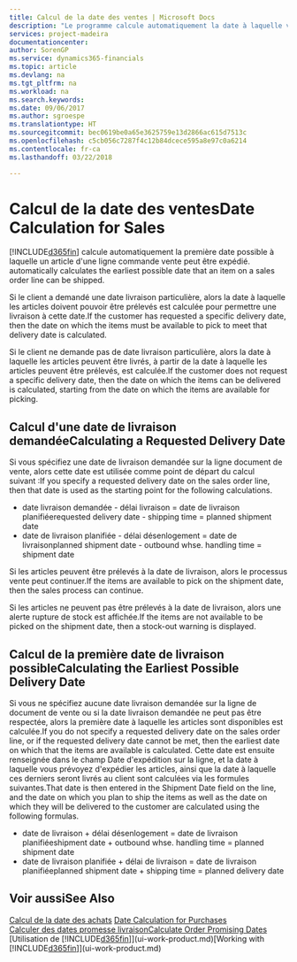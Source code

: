 ```yaml
---
title: Calcul de la date des ventes | Microsoft Docs
description: "Le programme calcule automatiquement la date à laquelle vous devez commander un article pour l'avoir en inventaire à une certaine date. Il s'agit de la date à laquelle des articles commandés à une date donnée devraient être disponibles pour le prélèvement."
services: project-madeira
documentationcenter: 
author: SorenGP
ms.service: dynamics365-financials
ms.topic: article
ms.devlang: na
ms.tgt_pltfrm: na
ms.workload: na
ms.search.keywords: 
ms.date: 09/06/2017
ms.author: sgroespe
ms.translationtype: HT
ms.sourcegitcommit: bec0619be0a65e3625759e13d2866ac615d7513c
ms.openlocfilehash: c5cb056c7287f4c12b84dcece595a8e97c0a6214
ms.contentlocale: fr-ca
ms.lasthandoff: 03/22/2018

---
```

# <a name="date-calculation-for-sales"></a><span data-ttu-id="f8af4-104">Calcul de la date des ventes</span><span class="sxs-lookup"><span data-stu-id="f8af4-104">Date Calculation for Sales</span></span>
[!INCLUDE[d365fin](includes/d365fin_md.md)]<span data-ttu-id="f8af4-105"> calcule automatiquement la première date possible à laquelle un article d'une ligne commande vente peut être expédié.</span><span class="sxs-lookup"><span data-stu-id="f8af4-105"> automatically calculates the earliest possible date that an item on a sales order line can be shipped.</span></span>

<span data-ttu-id="f8af4-106">Si le client a demandé une date livraison particulière, alors la date à laquelle les articles doivent pouvoir être prélevés est calculée pour permettre une livraison à cette date.</span><span class="sxs-lookup"><span data-stu-id="f8af4-106">If the customer has requested a specific delivery date, then the date on which the items must be available to pick to meet that delivery date is calculated.</span></span>

<span data-ttu-id="f8af4-107">Si le client ne demande pas de date livraison particulière, alors la date à laquelle les articles peuvent être livrés, à partir de la date à laquelle les articles peuvent être prélevés, est calculée.</span><span class="sxs-lookup"><span data-stu-id="f8af4-107">If the customer does not request a specific delivery date, then the date on which the items can be delivered is calculated, starting from the date on which the items are available for picking.</span></span>

## <a name="calculating-a-requested-delivery-date"></a><span data-ttu-id="f8af4-108">Calcul d'une date de livraison demandée</span><span class="sxs-lookup"><span data-stu-id="f8af4-108">Calculating a Requested Delivery Date</span></span>
<span data-ttu-id="f8af4-109">Si vous spécifiez une date de livraison demandée sur la ligne document de vente, alors cette date est utilisée comme point de départ du calcul suivant :</span><span class="sxs-lookup"><span data-stu-id="f8af4-109">If you specify a requested delivery date on the sales order line, then that date is used as the starting point for the following calculations.</span></span>

- <span data-ttu-id="f8af4-110">date livraison demandée - délai livraison = date de livraison planifiée</span><span class="sxs-lookup"><span data-stu-id="f8af4-110">requested delivery date - shipping time = planned shipment date</span></span>
- <span data-ttu-id="f8af4-111">date de livraison planifiée - délai désenlogement = date de livraison</span><span class="sxs-lookup"><span data-stu-id="f8af4-111">planned shipment date - outbound whse. handling time = shipment date</span></span>

<span data-ttu-id="f8af4-112">Si les articles peuvent être prélevés à la date de livraison, alors le processus vente peut continuer.</span><span class="sxs-lookup"><span data-stu-id="f8af4-112">If the items are available to pick on the shipment date, then the sales process can continue.</span></span>

<span data-ttu-id="f8af4-113">Si les articles ne peuvent pas être prélevés à la date de livraison, alors une alerte rupture de stock est affichée.</span><span class="sxs-lookup"><span data-stu-id="f8af4-113">If the items are not available to be picked on the shipment date, then a stock-out warning is displayed.</span></span>

## <a name="calculating-the-earliest-possible-delivery-date"></a><span data-ttu-id="f8af4-114">Calcul de la première date de livraison possible</span><span class="sxs-lookup"><span data-stu-id="f8af4-114">Calculating the Earliest Possible Delivery Date</span></span>
<span data-ttu-id="f8af4-115">Si vous ne spécifiez aucune date livraison demandée sur la ligne de document de vente ou si la date livraison demandée ne peut pas être respectée, alors la première date à laquelle les articles sont disponibles est calculée.</span><span class="sxs-lookup"><span data-stu-id="f8af4-115">If you do not specify a requested delivery date on the sales order line, or if the requested delivery date cannot be met, then the earliest date on which that the items are available is calculated.</span></span> <span data-ttu-id="f8af4-116">Cette date est ensuite renseignée dans le champ Date d'expédition sur la ligne, et la date à laquelle vous prévoyez d'expédier les articles, ainsi que la date à laquelle ces derniers seront livrés au client sont calculées via les formules suivantes.</span><span class="sxs-lookup"><span data-stu-id="f8af4-116">That date is then entered in the Shipment Date field on the line, and the date on which you plan to ship the items as well as the date on which they will be delivered to the customer are calculated using the following formulas.</span></span>

- <span data-ttu-id="f8af4-117">date de livraison + délai désenlogement = date de livraison planifiée</span><span class="sxs-lookup"><span data-stu-id="f8af4-117">shipment date + outbound whse. handling time = planned shipment date</span></span>
- <span data-ttu-id="f8af4-118">date de livraison planifiée + délai de livraison = date de livraison planifiée</span><span class="sxs-lookup"><span data-stu-id="f8af4-118">planned shipment date + shipping time = planned delivery date</span></span>


## <a name="see-also"></a><span data-ttu-id="f8af4-119">Voir aussi</span><span class="sxs-lookup"><span data-stu-id="f8af4-119">See Also</span></span>  
 <span data-ttu-id="f8af4-120">[Calcul de la date des achats](purchasing-date-calculation-for-purchases.md) </span><span class="sxs-lookup"><span data-stu-id="f8af4-120">[Date Calculation for Purchases](purchasing-date-calculation-for-purchases.md) </span></span>  
 [<span data-ttu-id="f8af4-121">Calculer des dates promesse livraison</span><span class="sxs-lookup"><span data-stu-id="f8af4-121">Calculate Order Promising Dates</span></span>](sales-how-to-calculate-order-promising-dates.md)  
 <span data-ttu-id="f8af4-122">[Utilisation de [!INCLUDE[d365fin](includes/d365fin_md.md)]](ui-work-product.md)</span><span class="sxs-lookup"><span data-stu-id="f8af4-122">[Working with [!INCLUDE[d365fin](includes/d365fin_md.md)]](ui-work-product.md)</span></span>

